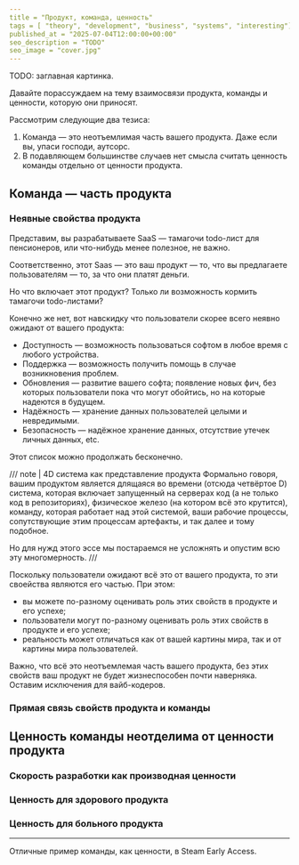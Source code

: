 ```yaml
---
title = "Продукт, команда, ценность"
tags = [ "theory", "development", "business", "systems", "interesting"]
published_at = "2025-07-04T12:00:00+00:00"
seo_description = "TODO"
seo_image = "cover.jpg"
---
```


TODO: заглавная картинка.

Давайте порассуждаем на тему взаимосвязи продукта, команды и ценности, которую они приносят.

Рассмотрим следующие два тезиса:

1. Команда — это неотъемлимая часть вашего продукта. Даже если вы, упаси господи, аутсорс.
2. В подавляющем большинстве случаев нет смысла считать ценность команды отдельно от ценности продукта.

## Команда — часть продукта

### Неявные свойства продукта

Представим, вы разрабатываете SaaS — тамагочи todo-лист для пенсионеров, или что-нибудь менее полезное, не важно.

Соответственно, этот Saas — это ваш продукт — то, что вы предлагаете пользователям — то, за что они платят деньги.

Но что включает этот продукт? Только ли возможность кормить тамагочи todo-листами?

Конечно же нет, вот навскидку что пользователи скорее всего неявно ожидают от вашего продукта:

- Доступность — возможность пользоваться софтом в любое время с любого устройства.
- Поддержка — возможность получить помощь в случае возникновения проблем.
- Обновления — развитие вашего софта; появление новых фич, без которых пользователи пока что могут обойтись, но на которые надеются в будущем.
- Надёжность — хранение данных пользователей целыми и невредимыми.
- Безопасность — надёжное хранение данных, отсутствие утечек личных данных, etc.

Этот список можно продолжать бесконечно.

/// note | 4D система как представление продукта
Формально говоря, вашим продуктом является длящаяся во времени (отсюда четвёртое D) система, которая включает запущенный на серверах код (а не только код в репозиториях), физическое железо (на котором всё это крутится), команду, которая работает над этой системой, ваши рабочие процессы, сопутствующие этим процессам артефакты, и так далее и тому подобное.

Но для нужд этого эссе мы постараемся не усложнять и опустим всю эту многомерность.
///

Поскольку пользователи ожидают всё это от вашего продукта, то эти своейства являются его частью. При этом:

- вы можете по-разному оценивать роль этих свойств в продукте и его успехе;
- пользователи могут по-разному оценивать роль этих свойств в продукте и его успехе;
- реальность может отличаться как от вашей картины мира, так и от картины мира пользователей.

Важно, что всё это неотъемлемая часть вашего продукта, без этих свойств ваш продукт не будет жизнеспособен почти наверняка. Оставим исключения для вайб-кодеров.

### Прямая связь свойств продукта и команды



## Ценность команды неотделима от ценности продукта

### Скорость разработки как производная ценности

### Ценность для здорового продукта

### Ценность для больного продукта



---

Отличные пример команды, как ценности, в Steam Early Access.
